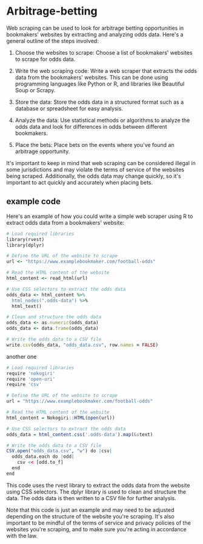 # Arbitrage-betting

Web scraping can be used to look for arbitrage betting opportunities in bookmakers' websites by extracting and analyzing odds data. Here's a general outline of the steps involved:

1. Choose the websites to scrape: Choose a list of bookmakers' websites to scrape for odds data.

2. Write the web scraping code: Write a web scraper that extracts the odds data from the bookmakers' websites. This can be done using programming languages like Python or R, and libraries like Beautiful Soup or Scrapy.

3. Store the data: Store the odds data in a structured format such as a database or spreadsheet for easy analysis.

4. Analyze the data: Use statistical methods or algorithms to analyze the odds data and look for differences in odds between different bookmakers.

5. Place the bets: Place bets on the events where you've found an arbitrage opportunity.

It's important to keep in mind that web scraping can be considered illegal in some jurisdictions and may violate the terms of service of the websites being scraped. Additionally, the odds data may change quickly, so it's important to act quickly and accurately when placing bets.

## example code
Here's an example of how you could write a simple web scraper using R to extract odds data from a bookmakers' website:

``` ruby
# Load required libraries
library(rvest)
library(dplyr)

# Define the URL of the website to scrape
url <- "https://www.examplebookmaker.com/football-odds"

# Read the HTML content of the website
html_content <- read_html(url)

# Use CSS selectors to extract the odds data
odds_data <- html_content %>%
  html_nodes(".odds-data") %>%
  html_text()

# Clean and structure the odds data
odds_data <- as.numeric(odds_data)
odds_data <- data.frame(odds_data)

# Write the odds data to a CSV file
write.csv(odds_data, "odds_data.csv", row.names = FALSE)
```
another one
```R
# Load required libraries
require 'nokogiri'
require 'open-uri'
require 'csv'

# Define the URL of the website to scrape
url = "https://www.examplebookmaker.com/football-odds"

# Read the HTML content of the website
html_content = Nokogiri::HTML(open(url))

# Use CSS selectors to extract the odds data
odds_data = html_content.css('.odds-data').map(&:text)

# Write the odds data to a CSV file
CSV.open("odds_data.csv", "w") do |csv|
  odds_data.each do |odd|
    csv << [odd.to_f]
  end
end

```

This code uses the rvest library to extract the odds data from the website using CSS selectors. The dplyr library is used to clean and structure the data. The odds data is then written to a CSV file for further analysis.

Note that this code is just an example and may need to be adjusted depending on the structure of the website you're scraping. It's also important to be mindful of the terms of service and privacy policies of the websites you're scraping, and to make sure you're acting in accordance with the law.
